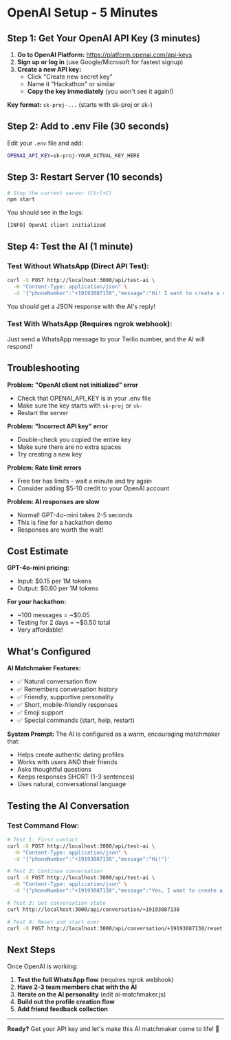 # OpenAI Setup - 5 Minutes

## Step 1: Get Your OpenAI API Key (3 minutes)

1. **Go to OpenAI Platform:** https://platform.openai.com/api-keys
2. **Sign up or log in** (use Google/Microsoft for fastest signup)
3. **Create a new API key:**
   - Click "Create new secret key"
   - Name it "Hackathon" or similar
   - **Copy the key immediately** (you won't see it again!)

**Key format:** `sk-proj-...` (starts with sk-proj or sk-)

## Step 2: Add to .env File (30 seconds)

Edit your `.env` file and add:

```bash
OPENAI_API_KEY=sk-proj-YOUR_ACTUAL_KEY_HERE
```

## Step 3: Restart Server (10 seconds)

```bash
# Stop the current server (Ctrl+C)
npm start
```

You should see in the logs:
```
[INFO] OpenAI client initialized
```

## Step 4: Test the AI (1 minute)

### Test Without WhatsApp (Direct API Test):

```bash
curl -X POST http://localhost:3000/api/test-ai \
  -H "Content-Type: application/json" \
  -d '{"phoneNumber":"+19193087138","message":"Hi! I want to create a dating profile"}'
```

You should get a JSON response with the AI's reply!

### Test With WhatsApp (Requires ngrok webhook):

Just send a WhatsApp message to your Twilio number, and the AI will respond!

## Troubleshooting

**Problem: "OpenAI client not initialized" error**
- Check that OPENAI_API_KEY is in your .env file
- Make sure the key starts with `sk-proj` or `sk-`
- Restart the server

**Problem: "Incorrect API key" error**
- Double-check you copied the entire key
- Make sure there are no extra spaces
- Try creating a new key

**Problem: Rate limit errors**
- Free tier has limits - wait a minute and try again
- Consider adding $5-10 credit to your OpenAI account

**Problem: AI responses are slow**
- Normal! GPT-4o-mini takes 2-5 seconds
- This is fine for a hackathon demo
- Responses are worth the wait!

## Cost Estimate

**GPT-4o-mini pricing:**
- Input: $0.15 per 1M tokens
- Output: $0.60 per 1M tokens

**For your hackathon:**
- ~100 messages = ~$0.05
- Testing for 2 days = ~$0.50 total
- Very affordable!

## What's Configured

**AI Matchmaker Features:**
- ✅ Natural conversation flow
- ✅ Remembers conversation history
- ✅ Friendly, supportive personality
- ✅ Short, mobile-friendly responses
- ✅ Emoji support
- ✅ Special commands (start, help, restart)

**System Prompt:**
The AI is configured as a warm, encouraging matchmaker that:
- Helps create authentic dating profiles
- Works with users AND their friends
- Asks thoughtful questions
- Keeps responses SHORT (1-3 sentences)
- Uses natural, conversational language

## Testing the AI Conversation

### Test Command Flow:

```bash
# Test 1: First contact
curl -X POST http://localhost:3000/api/test-ai \
  -H "Content-Type: application/json" \
  -d '{"phoneNumber":"+19193087138","message":"Hi!"}'

# Test 2: Continue conversation
curl -X POST http://localhost:3000/api/test-ai \
  -H "Content-Type: application/json" \
  -d '{"phoneNumber":"+19193087138","message":"Yes, I want to create a profile!"}'

# Test 3: Get conversation state
curl http://localhost:3000/api/conversation/+19193087138

# Test 4: Reset and start over
curl -X POST http://localhost:3000/api/conversation/+19193087138/reset
```

## Next Steps

Once OpenAI is working:

1. **Test the full WhatsApp flow** (requires ngrok webhook)
2. **Have 2-3 team members chat with the AI**
3. **Iterate on the AI personality** (edit ai-matchmaker.js)
4. **Build out the profile creation flow**
5. **Add friend feedback collection**

---

**Ready?** Get your API key and let's make this AI matchmaker come to life! 🚀

